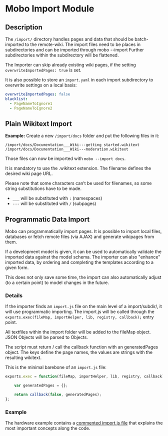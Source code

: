 # Mobo Import Module
## Description
The `/import/` directory handles pages and data that should be batch-imported to the remote-wiki.
The import files need to be places in subdirectories and can be imported through mobo --import <subdirectory>
Further subdirectories within the subdirectory will be flattened.

The Importer can skip already existing wiki pages, if the setting `overwriteImportedPages: true` is set.

It is also possible to store an `import.yaml` in each import subdirectory to overwrite settings on a local basis:

```yaml
overwriteImportedPages: false
blacklist:
  - PageNameToIgnore1
  - PageNameToIgnore2
```

## Plain Wikitext Import
**Example:** Create a new `/import/docs` folder and put the following files in it:

```
/import/docs/Documentation___Wiki---getting started.wikitext
/import/docs/Documentation___Wiki---moderation.wikitext
```

Those files can now be imported with `mobo --import docs`.

It is mandatory to use the .wikitext extension. The filename defines the desired wiki page URL.

Please note that some characters can’t be used for filenames, so some string substitutions have to be made.
* `___` will be substituted with `:` (namespaces)
* `---` will be substituted with `/` (subpages)

## Programmatic Data Import
Mobo can programmatically import pages.
It is possible to import local files, databases or fetch remote files (via AJAX) and generate wikipages from them.

If a development model is given, it can be used to automatically validate the imported data against the model schema.
The importer can also "enhance" imported data, by ordering and completing the templates according to a given form.

This does not only save some time, the import can also automatically adjust (to a certain point) to model changes in the future.

### Details
If the importer finds an `import.js` file on the main level of a import/subdir/, it will use programmatic importing.
The import.js will be called through the `exports.exec(fileMap, importHelper, lib, registry, callback);` entry point.

All textfiles within the import folder will be added to the fileMap object. JSON Objects will be parsed to Objects.

The script must return / call the callback function with an generatedPages object.
The keys define the page names, the values are strings with the resulting wikitext.

This is the minimal barebone of an `import.js` file:

```javascript
exports.exec = function(fileMap, importHelper, lib, registry, callback) {

    var generatedPages = {};

    return callback(false, generatedPages);
};
```

### Example
The hardware example contains a [commented import.js file](https://github.com/Fannon/mobo/blob/master/examples/hardware/import/data/import.js)
that explains the most important concepts along the code.
